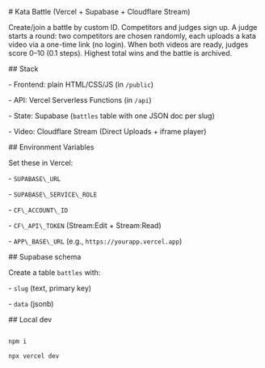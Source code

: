 \# Kata Battle (Vercel + Supabase + Cloudflare Stream)



Create/join a battle by custom ID. Competitors and judges sign up. A judge starts a round: two competitors are chosen randomly, each uploads a kata video via a one-time link (no login). When both videos are ready, judges score 0–10 (0.1 steps). Highest total wins and the battle is archived.



\## Stack

\- Frontend: plain HTML/CSS/JS (in `/public`)

\- API: Vercel Serverless Functions (in `/api`)

\- State: Supabase (`battles` table with one JSON doc per slug)

\- Video: Cloudflare Stream (Direct Uploads + iframe player)



\## Environment Variables

Set these in Vercel:

\- `SUPABASE\_URL`

\- `SUPABASE\_SERVICE\_ROLE`

\- `CF\_ACCOUNT\_ID`

\- `CF\_API\_TOKEN` (Stream:Edit + Stream:Read)

\- `APP\_BASE\_URL` (e.g., `https://yourapp.vercel.app`)



\## Supabase schema

Create a table `battles` with:

\- `slug` (text, primary key)

\- `data` (jsonb)



\## Local dev

```bash

npm i

npx vercel dev



